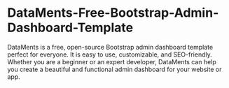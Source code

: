 # DataMents-Free-Bootstrap-Admin-Dashboard-Template
 DataMents is a free, open-source Bootstrap admin dashboard template perfect for everyone. It is easy to use, customizable, and SEO-friendly. Whether you are a beginner or an expert developer, DataMents can help you create a beautiful and functional admin dashboard for your website or app.
